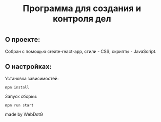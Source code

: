 <h1 align="center">Программа для создания и контроля дел<h1>

## О проекте:
Собран с помощью create-react-app, cтили - CSS, cкрипты - JavaScript.

## О настройках:
Установка зависимостей:

```
npm install
```
Запуск сборки:

```
npm run start
```


made by WebDotG
